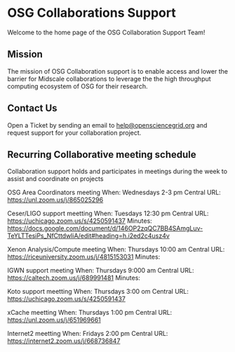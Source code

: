 # OSG Collaborations Support

Welcome to the home page of the OSG Collaboration Support Team!

## Mission

The mission of OSG Collaboration support is to enable access and lower the barrier for Midscale collaborations to leverage the
the high throughput computing ecosystem of OSG for their research.

## Contact Us

Open a Ticket by sending an email to help@opensciencegrid.org and request support for your collaboration project.

## Recurring Collaborative meeting schedule
Collaboration support holds and participates in meetings during the week to assist and coordinate on projects

OSG Area Coordinators meeting
When: Wednesdays 2-3 pm Central
URL: https://unl.zoom.us/j/865025296

Ceser/LIGO support meetting
When: Tuesdays 12:30 pm Central
URL: https://uchicago.zoom.us/s/4250591437
Minutes: https://docs.google.com/document/d/146OP2zqQC7BB4SAmgLuv-TeYLTTesiPs_NfCttdwliA/edit#heading=h.i2ed2c4usz4v

Xenon Analysis/Compute meeting
When: Thursdays 10:00 am Central
URL: https://riceuniversity.zoom.us/j/4815153031
Minutes: 

IGWN support meeting
When: Thursdays 9:000 am Central
URL: https://caltech.zoom.us/j/689991481
Minutes:

Koto support meetting
When: Thursdays 3:00 om Central
URL: https://uchicago.zoom.us/s/4250591437


xCache meetting 
When: Thursdays 1:00 pm Central
URL: https://unl.zoom.us/j/651969661


Internet2 meetting
When: Fridays 2:00 pm Central
URL: https://internet2.zoom.us/j/668736847
